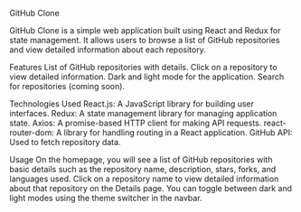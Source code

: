 GitHub Clone

GitHub Clone is a simple web application built using React and Redux for state management. It allows users to browse a list of GitHub repositories and view detailed information about each repository.

Features
List of GitHub repositories with details.
Click on a repository to view detailed information.
Dark and light mode for the application.
Search for repositories (coming soon).

Technologies Used
React.js: A JavaScript library for building user interfaces.
Redux: A state management library for managing application state.
Axios: A promise-based HTTP client for making API requests.
react-router-dom: A library for handling routing in a React application.
GitHub API: Used to fetch repository data.

Usage
On the homepage, you will see a list of GitHub repositories with basic details such as the repository name, description, stars, forks, and languages used.
Click on a repository name to view detailed information about that repository on the Details page.
You can toggle between dark and light modes using the theme switcher in the navbar.
